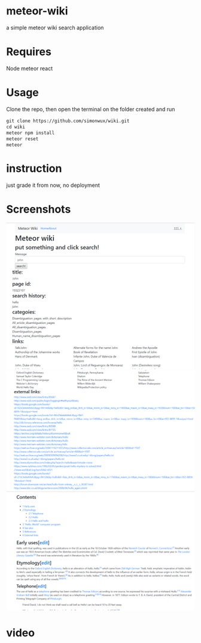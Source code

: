 # meteor-wiki
a simple meteor wiki search application
# Requires

Node
meteor
react

# Usage

Clone the repo, then open the terminal on the folder created and run

```
git clone https://github.com/simonwux/wiki.git
cd wiki
meteor npm install
meteor reset
meteor
```
# instruction
just grade it from now, no deployment
# Screenshots
![ScreenShot](https://github.com/simonwux/wiki/blob/master/screenshots/1.PNG)
![ScreenShot](https://github.com/simonwux/wiki/blob/master/screenshots/2.PNG)
![ScreenShot](https://github.com/simonwux/wiki/blob/master/screenshots/3.PNG)
# video
